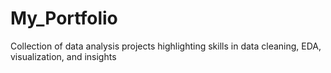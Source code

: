 # My_Portfolio
Collection of data analysis projects highlighting skills in data cleaning, EDA, visualization, and insights
